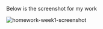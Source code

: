 Below is the screenshot for my work 

![homework-week1-screenshot](./assets/images/homework-week1-screenshot)